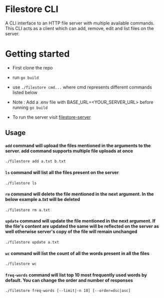 # Filestore CLI

A CLI interface to an HTTP file server with multiple available commands. This CLI acts as a client which can add, remove, edit and list files on the server.

# Getting started

- First clone the repo
- run `go build`
- use `./filestore cmd...` where cmd represents different commands listed below

- Note : Add a .env file with BASE_URL=\<YOUR_SERVER_URL> before running `go build`
- To run the server visit [filestore-server](https://github.com/ayushsatyam146/filestore-server)

## Usage

#### `add` command will upload the files mentioned in the arguments to the server. add command supports multiple file uploads at once

```
./filestore add a.txt b.txt
```

#### `ls` command will list all the files present on the server

```
./filestore ls
```

#### `rm` command will delete the file mentioned in the next argument. In the below example a.txt will be deleted

```
./filestore rm a.txt
```

#### `update` command will update the file mentioned in the next argument. If the file's content are updated the same will be reflected on the server as well otherwise server's copy of the file will remain unchanged

```
./filestore update a.txt
```

#### `wc` command will list the count of all the words present in all the files

```
./filestore wc
```

#### `freq-words` command will list top 10 most frequently used words by default. You can change the order and number of responses

```
./filestore freq-words [--limit|-n 10] [--order=dsc|asc]
```
